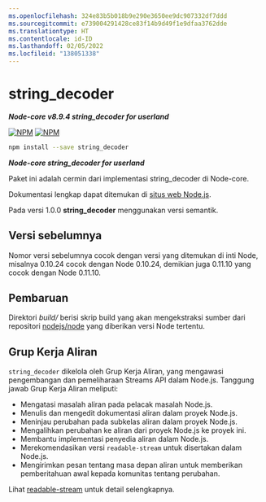```yaml
---
ms.openlocfilehash: 324e83b5b018b9e290e3650ee9dc907332df7ddd
ms.sourcegitcommit: e739004291428ce83f14b9d49f1e9dfaa3762dde
ms.translationtype: HT
ms.contentlocale: id-ID
ms.lasthandoff: 02/05/2022
ms.locfileid: "138051338"
---
```

# <a name="string_decoder"></a>string_decoder

***Node-core v8.9.4 string_decoder for userland***


[![NPM](https://nodei.co/npm/string_decoder.png?downloads=true&downloadRank=true)](https://nodei.co/npm/string_decoder/)
[![NPM](https://nodei.co/npm-dl/string_decoder.png?&months=6&height=3)](https://nodei.co/npm/string_decoder/)


```bash
npm install --save string_decoder
```

***Node-core string_decoder for userland***

Paket ini adalah cermin dari implementasi string_decoder di Node-core.

Dokumentasi lengkap dapat ditemukan di [situs web Node.js](https://nodejs.org/dist/v8.9.4/docs/api/).

Pada versi 1.0.0 **string_decoder** menggunakan versi semantik.

## <a name="previous-versions"></a>Versi sebelumnya

Nomor versi sebelumnya cocok dengan versi yang ditemukan di inti Node, misalnya 0.10.24 cocok dengan Node 0.10.24, demikian juga 0.11.10 yang cocok dengan Node 0.11.10.

## <a name="update"></a>Pembaruan

Direktori *build/* berisi skrip build yang akan mengekstraksi sumber dari repositori [nodejs/node](https://github.com/nodejs/node) yang diberikan versi Node tertentu.

## <a name="streams-working-group"></a>Grup Kerja Aliran

`string_decoder` dikelola oleh Grup Kerja Aliran, yang mengawasi pengembangan dan pemeliharaan Streams API dalam Node.js. Tanggung jawab Grup Kerja Aliran meliputi:

* Mengatasi masalah aliran pada pelacak masalah Node.js.
* Menulis dan mengedit dokumentasi aliran dalam proyek Node.js.
* Meninjau perubahan pada subkelas aliran dalam proyek Node.js.
* Mengalihkan perubahan ke aliran dari proyek Node.js ke proyek ini.
* Membantu implementasi penyedia aliran dalam Node.js.
* Merekomendasikan versi `readable-stream` untuk disertakan dalam Node.js.
* Mengirimkan pesan tentang masa depan aliran untuk memberikan pemberitahuan awal kepada komunitas tentang perubahan.

Lihat [readable-stream](https://github.com/nodejs/readable-stream) untuk detail selengkapnya.
